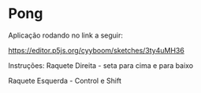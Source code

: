 # Pong


Aplicação rodando no link a seguir:

https://editor.p5js.org/cyyboom/sketches/3ty4uMH36


Instruções:
Raquete Direita - seta para cima e para baixo

Raquete Esquerda - Control e Shift
